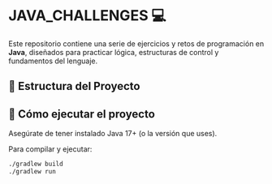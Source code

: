 # JAVA_CHALLENGES 💻

Este repositorio contiene una serie de ejercicios y retos de programación en **Java**, diseñados para practicar lógica, estructuras de control y fundamentos del lenguaje.

## 📁 Estructura del Proyecto




## 🚀 Cómo ejecutar el proyecto

Asegúrate de tener instalado Java 17+ (o la versión que uses).

Para compilar y ejecutar:

```bash
./gradlew build
./gradlew run
